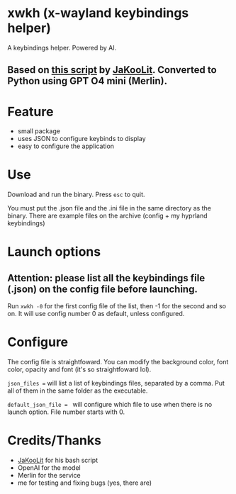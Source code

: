 # xwkh (x-wayland keybindings helper)
A keybindings helper. Powered by AI.

## Based on [this script](https://github.com/JaKooLit/Hyprland-Dots/blob/main/config/hypr/scripts/KeyHints.sh) by [JaKooLit](https://github.com/JaKooLit). Converted to Python using GPT O4 mini (Merlin).

# Feature
- small package
- uses JSON to configure keybinds to display
- easy to configure the application

# Use
Download and run the binary. Press `esc` to quit.

You must put the .json file and the .ini file in the same directory as the binary. There are example files on the archive (config + my hyprland keybindings)

# Launch options
## Attention: please list all the keybindings file (.json) on the config file before launching.
Run `xwkh -0` for the first config file of the list, then -1 for the second and so on. It will use config number 0 as default, unless configured.


# Configure
The config file is straightfoward. You can modify the background color, font color, opacity and font (it's so straightfoward lol).

`json_files =` will list a list of keybindings files, separated by a comma. Put all of them in the same folder as the executable.

`default_json_file = ` will configure which file to use when there is no launch option. File number starts with 0.

# Credits/Thanks
- [JaKooLit](https://github.com/JaKooLit) for his bash script
- OpenAI for the model
- Merlin for the service
- me for testing and fixing bugs (yes, there are)
